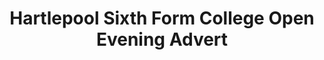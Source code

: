 ---
layout: gallery
title: Hartlepool Sixth Form College Open Evening Advert
category: portfolio
image: open-evening
info: Advert for Hartlepool Sixth Form College to promote an upcoming open evening. Designed for the bottom of a magazine cover - hence the page curl. The QR code was (unfortunatly) required, so it was customised. Photoshop
---